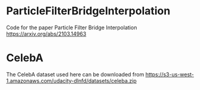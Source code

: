 # ParticleFilterBridgeInterpolation
Code for the paper Particle Filter Bridge Interpolation https://arxiv.org/abs/2103.14963

# CelebA

The CelebA dataset used here can be downloaded from  https://s3-us-west-1.amazonaws.com/udacity-dlnfd/datasets/celeba.zip

